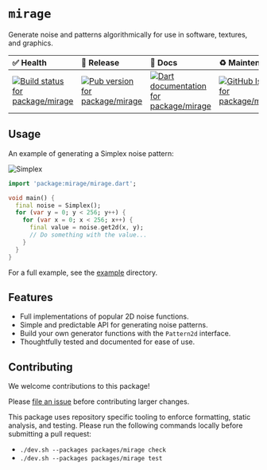 <!-- #region(HEADER) -->
# `mirage`

Generate noise and patterns algorithmically for use in software, textures, and
graphics.

| ✅ Health | 🚀 Release | 📝 Docs | ♻️ Maintenance |
|:----------|:-----------|:--------|:--------------|
| [![Build status for package/mirage](https://github.com/matanlurey/pub.lurey.dev/actions/workflows/package_mirage.yaml/badge.svg)](https://github.com/matanlurey/pub.lurey.dev/actions/workflows/package_mirage.yaml) | [![Pub version for package/mirage](https://img.shields.io/pub/v/mirage)](https://pub.dev/packages/mirage) | [![Dart documentation for package/mirage](https://img.shields.io/badge/dartdoc-reference-blue.svg)](https://pub.dev/documentation/mirage) | [![GitHub Issues for package/mirage](https://img.shields.io/github/issues/matanlurey/pub.lurey.dev/pkg-mirage?label=issues)](https://github.com/matanlurey/pub.lurey.dev/issues?q=is%3Aopen+is%3Aissue+label%3Apkg-mirage) |
<!-- #endregion -->

## Usage

An example of generating a Simplex noise pattern:

![Simplex](https://github.com/user-attachments/assets/5168bc86-9915-4664-ae8d-3752e2bd3651)

```dart
import 'package:mirage/mirage.dart';

void main() {
  final noise = Simplex();
  for (var y = 0; y < 256; y++) {
    for (var x = 0; x < 256; x++) {
      final value = noise.get2d(x, y);
      // Do something with the value...
    }
  }
}
```

For a full example, see the [example](./example) directory.

## Features

- Full implementations of popular 2D noise functions.
- Simple and predictable API for generating noise patterns.
- Build your own generator functions with the `Pattern2d` interface.
- Thoughtfully tested and documented for ease of use.

<!-- #region(CONTRIBUTING) -->
## Contributing

We welcome contributions to this package!

Please [file an issue][] before contributing larger changes.

[file an issue]: https://github.com/matanlurey/pub.lurey.dev/issues/new?labels=pkg-mirage

This package uses repository specific tooling to enforce formatting, static analysis, and testing. Please run the following commands locally before submitting a pull request:

- `./dev.sh --packages packages/mirage check `
- `./dev.sh --packages packages/mirage test `


<!-- #endregion -->
